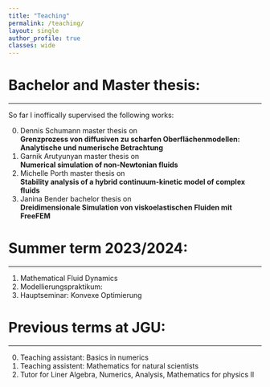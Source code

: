 ```yaml
---
title: "Teaching"
permalink: /teaching/
layout: single
author_profile: true
classes: wide
---
```




Bachelor and Master thesis:
==================
* * *
So far I inoffically supervised the following works:

0. Dennis Schumann master thesis on\
**Grenzprozess von diffusiven zu scharfen Oberflächenmodellen: Analytische und numerische Betrachtung**
0. Garnik Arutyunyan master thesis on\
 **Numerical simulation of non-Newtonian fluids**
0. Michelle Porth master thesis on\
**Stability analysis of a hybrid continuum-kinetic model of complex fluids**
0. Janina Bender bachelor thesis on\
 **Dreidimensionale Simulation von viskoelastischen Fluiden mit FreeFEM**



Summer term 2023/2024:
==================
* * *
1. Mathematical Fluid Dynamics
2. Modellierungspraktikum:
3. Hauptseminar: Konvexe Optimierung

Previous terms at JGU:
==================
* * *

0. Teaching assistant: Basics in numerics
0. Teaching assistent: Mathematics for natural scientists
0. Tutor for Liner Algebra, Numerics, Analysis, Mathematics for physics II
